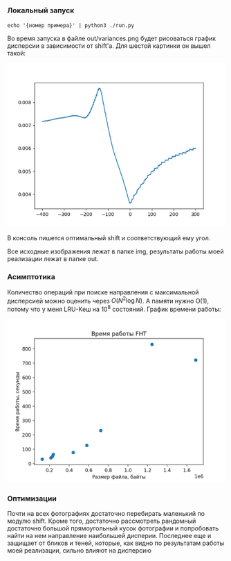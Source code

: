 ### Локальный запуск
```shell
echo '{номер примера}' | python3 ./run.py
```
Во время запуска в файле out/variances.png будет рисоваться график дисперсии в зависимости от shift'а. Для шестой картинки он вышел такой: 

![alt text](./out/variances.png)

В консоль пишется оптимальный shift и соответствующий ему угол.

Все исходные изображения лежат в папке img, результаты работы моей реализации лежат в папке out.

### Асимптотика
Количество операций при поиске направления с максимальной дисперсией можно оценить через $O(N^2 \log N)$. А памяти нужно O(1), потому что у меня LRU-Кеш на $10^8$ состояний.
График времени работы:

![alt text](./time_graph.png)

### Оптимизации
Почти на всех фотографиях достаточно перебирать маленький по модулю shift. Кроме того, достаточно рассмотреть рандомный достаточно большой прямоугольный кусок фотографии и попробовать найти на нем направление наибольшей дисперии. Последнее еще и защищает от бликов и теней, которые, как видно по результатам работы моей реализации, сильно влияют на дисперсию